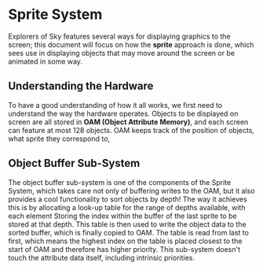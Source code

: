 # Sprite System
Explorers of Sky features several ways for displaying graphics to the screen; this document will focus on how the **sprite** approach is done, which sees use in displaying objects that may move around the screen or be animated in some way.
## Understanding the Hardware
To have a good understanding of how it all works, we first need to understand the way the hardware operates. Objects to be displayed on screen are all stored in **OAM (Object Attribute Memory)**, and each screen can feature at most 128 objects. OAM keeps track of the position of objects, what sprite they correspond to,
## Object Buffer Sub-System
The object buffer sub-system is one of the components of the Sprite System, which takes care not only of buffering writes to the OAM, but it also provides a cool functionality to sort objects by depth! The way it achieves this is by allocating a look-up table for the range of depths available, with each element Storing the index within the buffer of the last sprite to be stored at that depth. This table is then used to write the object data to the sorted buffer, which is finally copied to OAM. The table is read from last to first, which means the highest index on the table is placed closest to the start of OAM and therefore has higher priority. This sub-system doesn't touch the attribute data itself, including intrinsic priorities.
